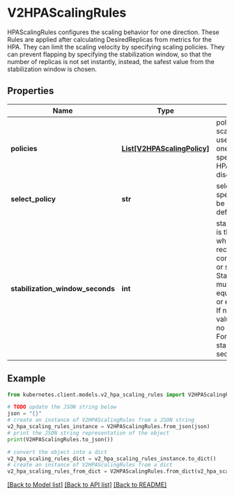 # V2HPAScalingRules

HPAScalingRules configures the scaling behavior for one direction. These Rules are applied after calculating DesiredReplicas from metrics for the HPA. They can limit the scaling velocity by specifying scaling policies. They can prevent flapping by specifying the stabilization window, so that the number of replicas is not set instantly, instead, the safest value from the stabilization window is chosen.

## Properties

Name | Type | Description | Notes
------------ | ------------- | ------------- | -------------
**policies** | [**List[V2HPAScalingPolicy]**](V2HPAScalingPolicy.md) | policies is a list of potential scaling polices which can be used during scaling. At least one policy must be specified, otherwise the HPAScalingRules will be discarded as invalid | [optional] 
**select_policy** | **str** | selectPolicy is used to specify which policy should be used. If not set, the default value Max is used. | [optional] 
**stabilization_window_seconds** | **int** | stabilizationWindowSeconds is the number of seconds for which past recommendations should be considered while scaling up or scaling down. StabilizationWindowSeconds must be greater than or equal to zero and less than or equal to 3600 (one hour). If not set, use the default values: - For scale up: 0 (i.e. no stabilization is done). - For scale down: 300 (i.e. the stabilization window is 300 seconds long). | [optional] 

## Example

```python
from kubernetes.client.models.v2_hpa_scaling_rules import V2HPAScalingRules

# TODO update the JSON string below
json = "{}"
# create an instance of V2HPAScalingRules from a JSON string
v2_hpa_scaling_rules_instance = V2HPAScalingRules.from_json(json)
# print the JSON string representation of the object
print(V2HPAScalingRules.to_json())

# convert the object into a dict
v2_hpa_scaling_rules_dict = v2_hpa_scaling_rules_instance.to_dict()
# create an instance of V2HPAScalingRules from a dict
v2_hpa_scaling_rules_from_dict = V2HPAScalingRules.from_dict(v2_hpa_scaling_rules_dict)
```
[[Back to Model list]](../README.md#documentation-for-models) [[Back to API list]](../README.md#documentation-for-api-endpoints) [[Back to README]](../README.md)


